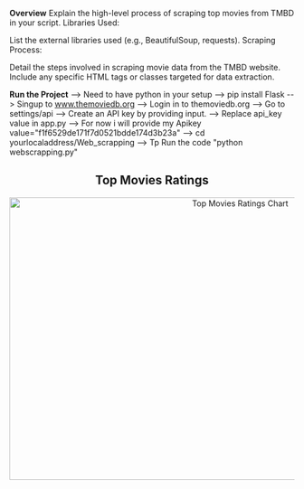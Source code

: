 ******Overview******
Explain the high-level process of scraping top movies from TMBD in your script.
Libraries Used:

List the external libraries used (e.g., BeautifulSoup, requests).
Scraping Process:

Detail the steps involved in scraping movie data from the TMBD website.
Include any specific HTML tags or classes targeted for data extraction.

******Run the Project******
--> Need to have python in your setup
--> pip install Flask
--> Singup to www.themoviedb.org
--> Login in to themoviedb.org
--> Go to settings/api
--> Create an API key by providing input.
--> Replace api_key value in app.py
--> For now i will provide my Apikey value="f1f6529de171f7d0521bdde174d3b23a"
--> cd yourlocaladdress/Web_scrapping
--> Tp Run the code "python webscrapping.py"

 <div style="text-align: center;">
        <h2>Top Movies Ratings</h2>
        <img src="https://i.ibb.co/9Z4QcG5/chart.png" alt="Top Movies Ratings Chart" width="800" height="500"/>
</div>
